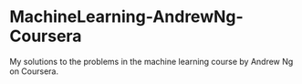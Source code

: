 # MachineLearning-AndrewNg-Coursera
My solutions to the problems in the machine learning course by Andrew Ng on Coursera.
